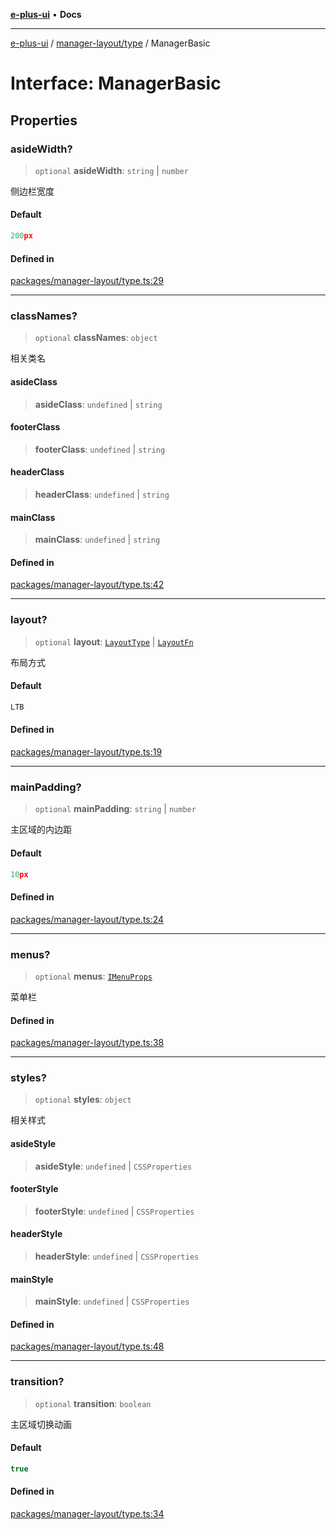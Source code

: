 [**e-plus-ui**](../../../README.md) • **Docs**

***

[e-plus-ui](../../../modules.md) / [manager-layout/type](../README.md) / ManagerBasic

# Interface: ManagerBasic

## Properties

### asideWidth?

> `optional` **asideWidth**: `string` \| `number`

侧边栏宽度

#### Default

```ts
200px
```

#### Defined in

[packages/manager-layout/type.ts:29](https://github.com/c-eqian/e-plus-ui/blob/583356870441cbe8e3c917dfd7ad56ce5ac6f88a/packages/manager-layout/type.ts#L29)

***

### classNames?

> `optional` **classNames**: `object`

相关类名

#### asideClass

> **asideClass**: `undefined` \| `string`

#### footerClass

> **footerClass**: `undefined` \| `string`

#### headerClass

> **headerClass**: `undefined` \| `string`

#### mainClass

> **mainClass**: `undefined` \| `string`

#### Defined in

[packages/manager-layout/type.ts:42](https://github.com/c-eqian/e-plus-ui/blob/583356870441cbe8e3c917dfd7ad56ce5ac6f88a/packages/manager-layout/type.ts#L42)

***

### layout?

> `optional` **layout**: [`LayoutType`](../type-aliases/LayoutType.md) \| [`LayoutFn`](../type-aliases/LayoutFn.md)

布局方式

#### Default

```ts
LTB
```

#### Defined in

[packages/manager-layout/type.ts:19](https://github.com/c-eqian/e-plus-ui/blob/583356870441cbe8e3c917dfd7ad56ce5ac6f88a/packages/manager-layout/type.ts#L19)

***

### mainPadding?

> `optional` **mainPadding**: `string` \| `number`

主区域的内边距

#### Default

```ts
10px
```

#### Defined in

[packages/manager-layout/type.ts:24](https://github.com/c-eqian/e-plus-ui/blob/583356870441cbe8e3c917dfd7ad56ce5ac6f88a/packages/manager-layout/type.ts#L24)

***

### menus?

> `optional` **menus**: [`IMenuProps`](../../../menu/type/interfaces/IMenuProps.md)

菜单栏

#### Defined in

[packages/manager-layout/type.ts:38](https://github.com/c-eqian/e-plus-ui/blob/583356870441cbe8e3c917dfd7ad56ce5ac6f88a/packages/manager-layout/type.ts#L38)

***

### styles?

> `optional` **styles**: `object`

相关样式

#### asideStyle

> **asideStyle**: `undefined` \| `CSSProperties`

#### footerStyle

> **footerStyle**: `undefined` \| `CSSProperties`

#### headerStyle

> **headerStyle**: `undefined` \| `CSSProperties`

#### mainStyle

> **mainStyle**: `undefined` \| `CSSProperties`

#### Defined in

[packages/manager-layout/type.ts:48](https://github.com/c-eqian/e-plus-ui/blob/583356870441cbe8e3c917dfd7ad56ce5ac6f88a/packages/manager-layout/type.ts#L48)

***

### transition?

> `optional` **transition**: `boolean`

主区域切换动画

#### Default

```ts
true
```

#### Defined in

[packages/manager-layout/type.ts:34](https://github.com/c-eqian/e-plus-ui/blob/583356870441cbe8e3c917dfd7ad56ce5ac6f88a/packages/manager-layout/type.ts#L34)
